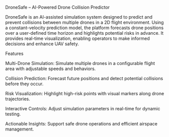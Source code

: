 DroneSafe – AI-Powered Drone Collision Predictor

DroneSafe is an AI-assisted simulation system designed to predict and prevent collisions between multiple drones in a 2D flight environment. Using a constant-velocity prediction model, the platform forecasts drone positions over a user-defined time horizon and highlights potential risks in advance. It provides real-time visualization, enabling operators to make informed decisions and enhance UAV safety.

Features

Multi-Drone Simulation: Simulate multiple drones in a configurable flight area with adjustable speeds and behaviors.

Collision Prediction: Forecast future positions and detect potential collisions before they occur.

Risk Visualization: Highlight high-risk points with visual markers along drone trajectories.

Interactive Controls: Adjust simulation parameters in real-time for dynamic testing.

Actionable Insights: Support safe drone operations and efficient airspace management.
